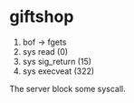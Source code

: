 # giftshop

1. bof -> fgets
2. sys read (0)
3. sys sig_return (15)
4. sys execveat (322)

The server block some syscall.
